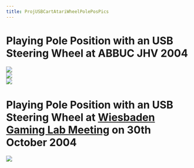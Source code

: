 ```yaml
---
title: ProjUSBCartAtariWheelPolePosPics
---
```

# Playing Pole Position with an USB Steering Wheel at ABBUC JHV 2004  
  
![](attachments/abbuc18.jpg)  
![](attachments/abbuc26.jpg)  
![](attachments/wheel.jpeg)  
  
# Playing Pole Position with an USB Steering Wheel at [Wiesbaden Gaming Lab Meeting](http://mitglied.lycos.de/gunnarbusse/bajamar/wgl8.htm) on 30th October 2004  
  
![](attachments/Pole.JPG)  
  
  
  
  
  
  
  
  
  

